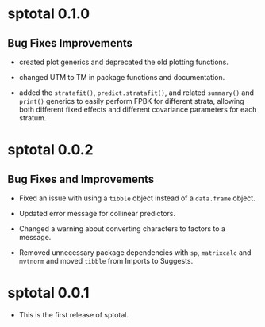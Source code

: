 # sptotal 0.1.0

## Bug Fixes Improvements

* created plot generics and deprecated the old plotting functions.

* changed UTM to TM in package functions and documentation.

* added the `stratafit()`, `predict.stratafit()`, and related `summary()` and `print()` generics to easily perform FPBK for different strata, allowing both different fixed effects and different covariance parameters for each stratum.

# sptotal 0.0.2

## Bug Fixes and Improvements

* Fixed an issue with using a `tibble` object instead of a `data.frame` object.

* Updated error message for collinear predictors.

* Changed a warning about converting characters to factors to a message.

* Removed unnecessary package dependencies with `sp`, `matrixcalc` and `mvtnorm` and moved `tibble` from Imports to Suggests.

# sptotal 0.0.1

* This is the first release of sptotal.
